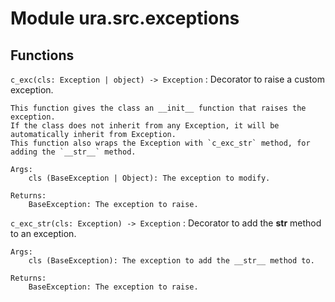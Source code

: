 # Module ura.src.exceptions

## Functions

`c_exc(cls: Exception | object) ‑> Exception`
:   Decorator to raise a custom exception.

```
This function gives the class an __init__ function that raises the exception.
If the class does not inherit from any Exception, it will be automatically inherit from Exception.
This function also wraps the Exception with `c_exc_str` method, for adding the `__str__` method.

Args:
    cls (BaseException | Object): The exception to modify.

Returns:
    BaseException: The exception to raise.
```

`c_exc_str(cls: Exception) ‑> Exception`
:   Decorator to add the __str__ method to an exception.

```
Args:
    cls (BaseException): The exception to add the __str__ method to.

Returns:
    BaseException: The exception to raise.
```
